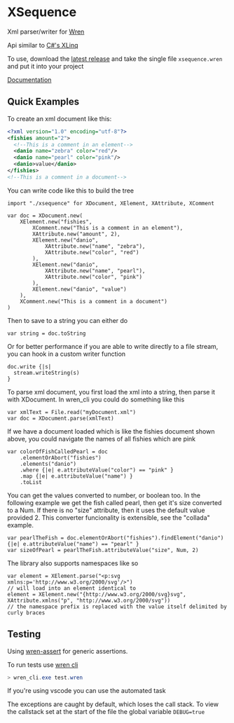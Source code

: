 # XSequence

Xml parser/writer for [Wren](https://wren.io/)

Api similar to [C#'s XLinq](https://docs.microsoft.com/en-us/dotnet/standard/linq/linq-xml-overview)

To use, download the [latest release](https://github.com/Deijin27/wren-xsequence/releases/latest) and take the single file `xsequence.wren` and put it into your project

[Documentation](https://github.com/Deijin27/wren-xsequence/blob/master/docs.md)

## Quick Examples

To create an xml document like this:

```xml
<?xml version="1.0" encoding="utf-8"?>
<fishies amount="2">
  <!--This is a comment in an element-->
  <danio name="zebra" color="red"/>
  <danio name="pearl" color="pink"/>
  <danio>value</danio>
</fishies>
<!--This is a comment in a document-->
```

You can write code like this to build the tree

```wren
import "./xsequence" for XDocument, XElement, XAttribute, XComment

var doc = XDocument.new(
    XElement.new("fishies",
        XComment.new("This is a comment in an element"),
        XAttribute.new("amount", 2),
        XElement.new("danio",
            XAttribute.new("name", "zebra"),
            XAttribute.new("color", "red")
        ),
        XElement.new("danio",
            XAttribute.new("name", "pearl"),
            XAttribute.new("color", "pink")
        ),
        XElement.new("danio", "value")
    ),
    XComment.new("This is a comment in a document")
)
```

Then to save to a string you can either do 

```wren
var string = doc.toString
```

Or for better performance if you are able to write directly to a file stream, you can hook in a custom writer function

```wren
doc.write {|s|
  stream.writeString(s)
}
```

To parse xml document, you first load the xml into a string, then parse it with XDocument. In wren_cli you could do something like this

```wren
var xmlText = File.read("myDocument.xml")
var doc = XDocument.parse(xmlText)
```

If we have a document loaded which is like the fishies document shown above, you could navigate the names of all fishies which are pink

```wren
var colorOfFishCalledPearl = doc
    .elementOrAbort("fishies")
    .elements("danio")
    .where {|e| e.attributeValue("color") == "pink" }
    .map {|e| e.attributeValue("name") }
    .toList
```

You can get the values converted to number, or boolean too. In the following example we get the fish called pearl,
then get it's size converted to a Num. If there is no "size" attribute, then it uses the default value provided 2.
This converter funcionality is extensible, see the "collada" example.

```wren
var pearlTheFish = doc.elementOrAbort("fishies").findElement("danio") {|e| e.attributeValue("name") == "pearl" }
var sizeOfPearl = pearlTheFish.attributeValue("size", Num, 2)
```

The library also supports namespaces like so

```wren
var element = XElement.parse("<p:svg xmlns:p='http://www.w3.org/2000/svg'/>")
// will load into an element identical to
element = XElement.new("{http://www.w3.org/2000/svg}svg", XAttribute.xmlns("p", "http://www.w3.org/2000/svg"))
// the namespace prefix is replaced with the value itself delimited by curly braces
```

## Testing

Using [wren-assert](https://github.com/RobLoach/wren-assert) for generic assertions.

To run tests use [wren cli](https://github.com/wren-lang/wren-cli)

```powershell
> wren_cli.exe test.wren
```

If you're using vscode you can use the automated task

The exceptions are caught by default, which loses the call stack. To view the callstack set at the start of the file the global variable `DEBUG=true`
